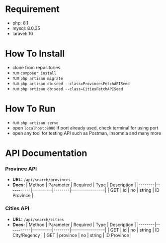 # Requirement
- php: 8.1
- mysql: 8.0.35
- laravel: 10
# How To Install
- clone from repositories
- run `composer install`
- run `php artisan migrate`
- run `php artisan db:seed --class=ProvincesFetchAPISeed`
- run `php artisan db:seed --class=CitiesFetchAPISeed`
# How To Run
- run `php artisan serve`
- open `localhost:8000` if port already used, check terminal for using port
- open any tool for testing API such as Postman, Insomnia and many more
# API Documentation

### Province API
- **URL:** `/api/search/provinces`
- **Docs:**
| Method | Parameter | Required | Type   | Description     |
|--------|-----------|----------|--------|-----------------|
| GET    | id        | no       | string | ID Province     |

### Cities API

- **URL:** `/api/search/cities`
- **Docs:**
| Method | Parameter | Required | Type   | Description     |
|--------|-----------|----------|--------|-----------------|
| GET    | id        | no       | string | ID City/Regency |
| GET    | province  | no       | string | ID Province     |